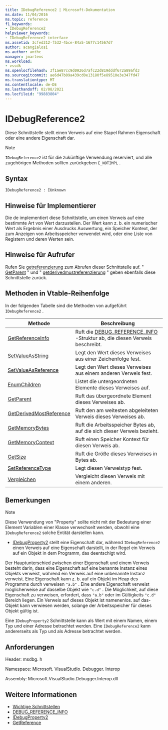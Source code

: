 ```yaml
---
title: IDebugReference2 | Microsoft-Dokumentation
ms.date: 11/04/2016
ms.topic: reference
f1_keywords:
- IDebugReference2
helpviewer_keywords:
- IDebugReference2 interface
ms.assetid: 3cfed312-f532-4bce-84a5-1677c14567d7
author: acangialosi
ms.author: anthc
manager: jmartens
ms.workload:
- vssdk
ms.openlocfilehash: 3f1ae87cc9d0926d7afc22d819dddf672a89afd3
ms.sourcegitcommit: ae6d47b09a439cd0e13180f5e89510e3e347fd47
ms.translationtype: MT
ms.contentlocale: de-DE
ms.lasthandoff: 02/08/2021
ms.locfileid: "99883804"
---
```

# <a name="idebugreference2"></a>IDebugReference2
Diese Schnittstelle stellt einen Verweis auf eine Stapel Rahmen Eigenschaft oder eine andere Eigenschaft dar.

> [!NOTE]
> `IDebugReference2` ist für die zukünftige Verwendung reserviert, und alle zugehörigen Methoden sollten zurückgeben `E_NOTIMPL` .

## <a name="syntax"></a>Syntax

```
IDebugReference2 : IUnknown
```

## <a name="notes-for-implementers"></a>Hinweise für Implementierer
 Die de implementiert diese Schnittstelle, um einen Verweis auf eine bestimmte Art von Wert darzustellen. Der Wert kann z. b. ein numerischer Wert als Ergebnis einer Ausdrucks Auswertung, ein Speicher Kontext, der zum Anzeigen von Arbeitsspeicher verwendet wird, oder eine Liste von Registern und deren Werten sein.

## <a name="notes-for-callers"></a>Hinweise für Aufrufer
 Rufen Sie [getreferenzierung](../../../extensibility/debugger/reference/idebugproperty2-getreference.md) zum Abrufen dieser Schnittstelle auf. " [GetParent](../../../extensibility/debugger/reference/idebugreference2-getparent.md) " und " [getderivedmustreferenzierung](../../../extensibility/debugger/reference/idebugreference2-getderivedmostreference.md) " geben ebenfalls diese Schnittstelle zurück.

## <a name="methods-in-vtable-order"></a>Methoden in Vtable-Reihenfolge
 In der folgenden Tabelle sind die Methoden von aufgeführt `IDebugReference2` .

|Methode|Beschreibung|
|------------|-----------------|
|[GetReferenceInfo](../../../extensibility/debugger/reference/idebugreference2-getreferenceinfo.md)|Ruft die [DEBUG_REFERENCE_INFO](../../../extensibility/debugger/reference/debug-reference-info.md) -Struktur ab, die diesen Verweis beschreibt.|
|[SetValueAsString](../../../extensibility/debugger/reference/idebugreference2-setvalueasstring.md)|Legt den Wert dieses Verweises aus einer Zeichenfolge fest.|
|[SetValueAsReference](../../../extensibility/debugger/reference/idebugreference2-setvalueasreference.md)|Legt den Wert dieses Verweises aus einem anderen Verweis fest.|
|[EnumChildren](../../../extensibility/debugger/reference/idebugreference2-enumchildren.md)|Listet die untergeordneten Elemente dieses Verweises auf.|
|[GetParent](../../../extensibility/debugger/reference/idebugreference2-getparent.md)|Ruft das übergeordnete Element dieses Verweises ab.|
|[GetDerivedMostReference](../../../extensibility/debugger/reference/idebugreference2-getderivedmostreference.md)|Ruft den am weitesten abgeleiteten Verweis dieses Verweises ab.|
|[GetMemoryBytes](../../../extensibility/debugger/reference/idebugreference2-getmemorybytes.md)|Ruft die Arbeitsspeicher Bytes ab, auf die sich dieser Verweis bezieht.|
|[GetMemoryContext](../../../extensibility/debugger/reference/idebugreference2-getmemorycontext.md)|Ruft einen Speicher Kontext für diesen Verweis ab.|
|[GetSize](../../../extensibility/debugger/reference/idebugreference2-getsize.md)|Ruft die Größe dieses Verweises in Bytes ab.|
|[SetReferenceType](../../../extensibility/debugger/reference/idebugreference2-setreferencetype.md)|Legt diesen Verweistyp fest.|
|[Vergleichen](../../../extensibility/debugger/reference/idebugreference2-compare.md)|Vergleicht diesen Verweis mit einem anderen.|

## <a name="remarks"></a>Bemerkungen

> [!NOTE]
> Diese Verwendung von "Property" sollte nicht mit der Bedeutung einer Element Variablen einer Klasse verwechselt werden, obwohl eine `IDebugReference2` solche Entität darstellen kann.

- [IDebugProperty2](../../../extensibility/debugger/reference/idebugproperty2.md) stellt eine Eigenschaft dar, während `IDebugReference2` einen Verweis auf eine Eigenschaft darstellt, in der Regel ein Verweis auf ein Objekt in dem Programm, das deentschlgt wird.

 Der Hauptunterschied zwischen einer Eigenschaft und einem Verweis besteht darin, dass eine Eigenschaft auf eine benannte Instanz eines Objekts verweist, während ein Verweis auf eine unbenannte Instanz verweist. Eine Eigenschaft kann z. b. auf ein Objekt im Heap des Programms durch verweisen `"a.b"` . Eine andere Eigenschaft verweist möglicherweise auf dasselbe Objekt wie `"c.d"` . Die Möglichkeit, auf diese Eigenschaft zu verweisen, erfordert, dass `"a.b"` oder im Gültigkeits `"c.d"` Bereich liegen. Ein Verweis auf dieses Objekt ist namenenlos. auf das-Objekt kann verwiesen werden, solange der Arbeitsspeicher für dieses Objekt gültig ist.

 Eine `IDebugProperty2` Schnittstelle kann als Wert mit einem Namen, einem Typ und einer Adresse betrachtet werden. Eine `IDebugReference2` kann andererseits als Typ und als Adresse betrachtet werden.

## <a name="requirements"></a>Anforderungen
 Header: msdbg. h

 Namespace: Microsoft. VisualStudio. Debugger. Interop

 Assembly: Microsoft.VisualStudio.Debugger.Interop.dll

## <a name="see-also"></a>Weitere Informationen
- [Wichtige Schnittstellen](../../../extensibility/debugger/reference/core-interfaces.md)
- [DEBUG_REFERENCE_INFO](../../../extensibility/debugger/reference/debug-reference-info.md)
- [IDebugProperty2](../../../extensibility/debugger/reference/idebugproperty2.md)
- [GetReference](../../../extensibility/debugger/reference/idebugproperty2-getreference.md)
